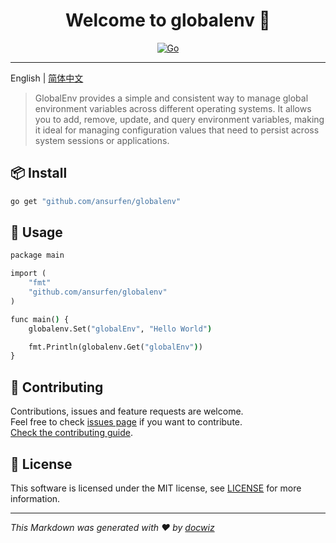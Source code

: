 <h1 align="center">Welcome to globalenv 👋</h1>
<center>

[![Go](https://img.shields.io/badge/Go-1.23.5-%2300ADD8.svg?logo=go&logoColor=white&style=for-the-badge)](https://golang.org/)

</center>

---

English | [简体中文](README.zh-CN.md)

> GlobalEnv provides a simple and consistent way to manage global environment variables across different operating systems. It allows you to add, remove, update, and query environment variables, making it ideal for managing configuration values that need to persist across system sessions or applications.

## 📦 Install
```cmd
go get "github.com/ansurfen/globalenv"
```

## 🚀 Usage
```cmd
package main

import (
    "fmt"
    "github.com/ansurfen/globalenv"    
)

func main() {
    globalenv.Set("globalEnv", "Hello World")

    fmt.Println(globalenv.Get("globalEnv"))
}
```

<!-- description -->

## 🤝 Contributing

Contributions, issues and feature requests are welcome.<br />
Feel free to check [issues page](https://github.com/Ansurfen/globalenv/issues) if you want to contribute.<br />
[Check the contributing guide](./CONTRIBUTING.md).<br />

## 📝 License

This software is licensed under the MIT license, see [LICENSE](./LICENSE) for more information.

---

_This Markdown was generated with ❤️ by [docwiz](https://github.com/ansurfen/docwiz)_
